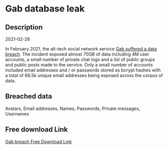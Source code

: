 # Gab database leak

## Description

2021-02-26

In February 2021, the alt-tech social network service <a href="https://www.troyhunt.com/gab-has-been-breached/" target="_blank" rel="noopener">Gab suffered a data breach</a>. The incident exposed almost 70GB of data including 4M user accounts, a small number of private chat logs and a list of public groups and public posts made to the service. Only a small number of accounts included email addresses and / or passwords stored as bcrypt hashes with a total of 66.5k unique email addresses being exposed across the corpus of data.

## Breached data

Avatars, Email addresses, Names, Passwords, Private messages, Usernames

## Free download Link

[Gab breach Free Download Link](https://tinyurl.com/2b2k277t)
